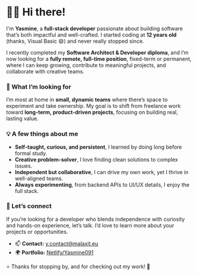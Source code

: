 # 👋🏼 Hi there!

I'm **Yasmine**, a **full-stack developer** passionate about building software that’s both impactful and well-crafted.
I started coding at **12 years old** (thanks, Visual Basic 😄) and never really stopped since.

I recently completed my **Software Architect & Developer diploma**, and I’m now looking for a **fully remote, full-time position**, fixed-term or permanent, where I can keep growing, contribute to meaningful projects, and collaborate with creative teams.

### 🌱 What I’m looking for

I’m most at home in **small, dynamic teams** where there’s space to experiment and take ownership.
My goal is to shift from freelance work toward **long-term, product-driven projects**, focusing on building real, lasting value.

### 💡 A few things about me

* **Self-taught, curious, and persistent**, I learned by doing long before formal study.
* **Creative problem-solver**, I love finding clean solutions to complex issues.
* **Independent but collaborative**, I can drive my own work, yet I thrive in well-aligned teams.
* **Always experimenting**, from backend APIs to UI/UX details, I enjoy the full stack.

### 💬 Let’s connect

If you’re looking for a developer who blends independence with curiosity and hands-on experience, let’s talk.
I’d love to learn more about your projects or opportunities.

* 📫 **Contact:** [y.contact@malaxit.eu](mailto:y.contact@malaxit.eu)
* 🌍 **Portfolio:** [Netlify/Yasmine091](https://yasmine091.netlify.app)

⭐ Thanks for stopping by, and for checking out my work! 🚀
